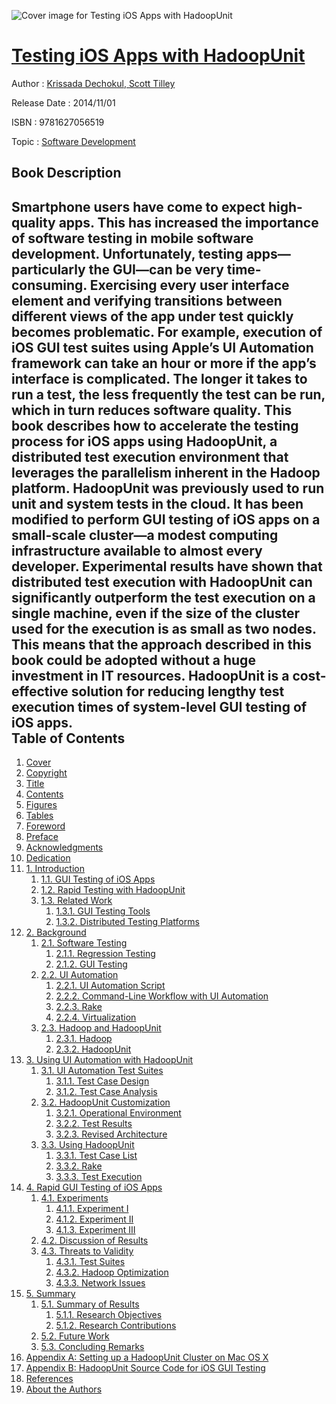 ![Cover image for Testing iOS Apps with HadoopUnit](https://imgdetail.ebookreading.net/cover/cover/software_development/EB9781627056519.jpg)

[Testing iOS Apps with HadoopUnit](https://ebookreading.net/view/book/Testing+iOS+Apps+with+HadoopUnit-EB9781627056519_1.html "Testing iOS Apps with HadoopUnit")
====================================================================================================================

Author : [Krissada Dechokul](https://ebookreading.net/search/author/Krissada+Dechokul),[ Scott Tilley](https://ebookreading.net/search/author/+Scott+Tilley)

Release Date : 2014/11/01

ISBN : 9781627056519

Topic : [Software Development](https://ebookreading.net/search/category/software-development)

Book Description
-----------------

Smartphone users have come to expect high-quality apps. This has increased the importance of software testing in mobile software development. Unfortunately, testing apps&#8212;particularly the GUI&#8212;can be very time-consuming. Exercising every user interface element and verifying transitions between different views of the app under test quickly becomes problematic. For example, execution of iOS GUI test suites using Apple&#8217;s UI Automation framework can take an hour or more if the app&#8217;s interface is complicated. The longer it takes to run a test, the less frequently the test can be run, which in turn reduces software quality.  This book describes how to accelerate the testing process for iOS apps using HadoopUnit, a distributed test execution environment that leverages the parallelism inherent in the Hadoop platform. HadoopUnit was previously used to run unit and system tests in the cloud. It has been modified to perform GUI testing of iOS apps on a small-scale cluster&#8212;a modest computing infrastructure available to almost every developer.  Experimental results have shown that distributed test execution with HadoopUnit can significantly outperform the test execution on a single machine, even if the size of the cluster used for the execution is as small as two nodes. This means that the approach described in this book could be adopted without a huge investment in IT resources. HadoopUnit is a cost-effective solution for reducing lengthy test execution times of system-level GUI testing of iOS apps.              
Table of Contents
-----------------

1. [Cover](https://ebookreading.net/view/book/Testing+iOS+Apps+with+HadoopUnit-EB9781627056519_1.html)
1. [Copyright](https://ebookreading.net/view/book/Testing+iOS+Apps+with+HadoopUnit-EB9781627056519_4.html)
1. [Title](https://ebookreading.net/view/book/Testing+iOS+Apps+with+HadoopUnit-EB9781627056519_5.html)
1. [Contents](https://ebookreading.net/view/book/Testing+iOS+Apps+with+HadoopUnit-EB9781627056519_7.html)
1. [Figures](https://ebookreading.net/view/book/Testing+iOS+Apps+with+HadoopUnit-EB9781627056519_8.html)
1. [Tables](https://ebookreading.net/view/book/Testing+iOS+Apps+with+HadoopUnit-EB9781627056519_9.html)
1. [Foreword](https://ebookreading.net/view/book/Testing+iOS+Apps+with+HadoopUnit-EB9781627056519_10.html)
1. [Preface](https://ebookreading.net/view/book/Testing+iOS+Apps+with+HadoopUnit-EB9781627056519_11.html)
1. [Acknowledgments](https://ebookreading.net/view/book/Testing+iOS+Apps+with+HadoopUnit-EB9781627056519_12.html)
1. [Dedication](https://ebookreading.net/view/book/Testing+iOS+Apps+with+HadoopUnit-EB9781627056519_13.html)
1. [1. Introduction](https://ebookreading.net/view/book/Testing+iOS+Apps+with+HadoopUnit-EB9781627056519_14.html)
    1. [1.1. GUI Testing of iOS Apps](https://ebookreading.net/view/book/Testing+iOS+Apps+with+HadoopUnit-EB9781627056519_14.html#sec1.1)
    1. [1.2. Rapid Testing with HadoopUnit](https://ebookreading.net/view/book/Testing+iOS+Apps+with+HadoopUnit-EB9781627056519_14.html#sec1.2)
    1. [1.3. Related Work](https://ebookreading.net/view/book/Testing+iOS+Apps+with+HadoopUnit-EB9781627056519_14.html#sec1.3)
        1. [1.3.1. GUI Testing Tools](https://ebookreading.net/view/book/Testing+iOS+Apps+with+HadoopUnit-EB9781627056519_14.html#sec1.3.1)
        1. [1.3.2. Distributed Testing Platforms](https://ebookreading.net/view/book/Testing+iOS+Apps+with+HadoopUnit-EB9781627056519_14.html#sec1.3.2)
1. [2. Background](https://ebookreading.net/view/book/Testing+iOS+Apps+with+HadoopUnit-EB9781627056519_15.html)
    1. [2.1. Software Testing](https://ebookreading.net/view/book/Testing+iOS+Apps+with+HadoopUnit-EB9781627056519_15.html#sec2.1)
        1. [2.1.1. Regression Testing](https://ebookreading.net/view/book/Testing+iOS+Apps+with+HadoopUnit-EB9781627056519_15.html#sec2.1.1)
        1. [2.1.2. GUI Testing](https://ebookreading.net/view/book/Testing+iOS+Apps+with+HadoopUnit-EB9781627056519_15.html#sec2.1.2)
    1. [2.2. UI Automation](https://ebookreading.net/view/book/Testing+iOS+Apps+with+HadoopUnit-EB9781627056519_15.html#sec2.2)
        1. [2.2.1. UI Automation Script](https://ebookreading.net/view/book/Testing+iOS+Apps+with+HadoopUnit-EB9781627056519_15.html#sec2.2.1)
        1. [2.2.2. Command-Line Workflow with UI Automation](https://ebookreading.net/view/book/Testing+iOS+Apps+with+HadoopUnit-EB9781627056519_15.html#sec2.2.2)
        1. [2.2.3. Rake](https://ebookreading.net/view/book/Testing+iOS+Apps+with+HadoopUnit-EB9781627056519_15.html#sec2.2.3)
        1. [2.2.4. Virtualization](https://ebookreading.net/view/book/Testing+iOS+Apps+with+HadoopUnit-EB9781627056519_15.html#sec2.2.4)
    1. [2.3. Hadoop and HadoopUnit](https://ebookreading.net/view/book/Testing+iOS+Apps+with+HadoopUnit-EB9781627056519_15.html#sec2.3)
        1. [2.3.1. Hadoop](https://ebookreading.net/view/book/Testing+iOS+Apps+with+HadoopUnit-EB9781627056519_15.html#sec2.3.1)
        1. [2.3.2. HadoopUnit](https://ebookreading.net/view/book/Testing+iOS+Apps+with+HadoopUnit-EB9781627056519_15.html#sec2.3.2)
1. [3. Using UI Automation with HadoopUnit](https://ebookreading.net/view/book/Testing+iOS+Apps+with+HadoopUnit-EB9781627056519_16.html)
    1. [3.1. UI Automation Test Suites](https://ebookreading.net/view/book/Testing+iOS+Apps+with+HadoopUnit-EB9781627056519_16.html#sec3.1)
        1. [3.1.1. Test Case Design](https://ebookreading.net/view/book/Testing+iOS+Apps+with+HadoopUnit-EB9781627056519_16.html#sec3.1.1)
        1. [3.1.2. Test Case Analysis](https://ebookreading.net/view/book/Testing+iOS+Apps+with+HadoopUnit-EB9781627056519_16.html#sec3.1.2)
    1. [3.2. HadoopUnit Customization](https://ebookreading.net/view/book/Testing+iOS+Apps+with+HadoopUnit-EB9781627056519_16.html#sec3.2)
        1. [3.2.1. Operational Environment](https://ebookreading.net/view/book/Testing+iOS+Apps+with+HadoopUnit-EB9781627056519_16.html#sec3.2.1)
        1. [3.2.2. Test Results](https://ebookreading.net/view/book/Testing+iOS+Apps+with+HadoopUnit-EB9781627056519_16.html#sec3.2.2)
        1. [3.2.3. Revised Architecture](https://ebookreading.net/view/book/Testing+iOS+Apps+with+HadoopUnit-EB9781627056519_16.html#sec3.2.3)
    1. [3.3. Using HadoopUnit](https://ebookreading.net/view/book/Testing+iOS+Apps+with+HadoopUnit-EB9781627056519_16.html#sec3.3)
        1. [3.3.1. Test Case List](https://ebookreading.net/view/book/Testing+iOS+Apps+with+HadoopUnit-EB9781627056519_16.html#sec3.3.1)
        1. [3.3.2. Rake](https://ebookreading.net/view/book/Testing+iOS+Apps+with+HadoopUnit-EB9781627056519_16.html#sec3.3.2)
        1. [3.3.3. Test Execution](https://ebookreading.net/view/book/Testing+iOS+Apps+with+HadoopUnit-EB9781627056519_16.html#sec3.3.3)
1. [4. Rapid GUI Testing of iOS Apps](https://ebookreading.net/view/book/Testing+iOS+Apps+with+HadoopUnit-EB9781627056519_17.html)
    1. [4.1. Experiments](https://ebookreading.net/view/book/Testing+iOS+Apps+with+HadoopUnit-EB9781627056519_17.html#sec4.1)
        1. [4.1.1. Experiment I](https://ebookreading.net/view/book/Testing+iOS+Apps+with+HadoopUnit-EB9781627056519_17.html#sec4.1.1)
        1. [4.1.2. Experiment II](https://ebookreading.net/view/book/Testing+iOS+Apps+with+HadoopUnit-EB9781627056519_17.html#sec4.1.2)
        1. [4.1.3. Experiment III](https://ebookreading.net/view/book/Testing+iOS+Apps+with+HadoopUnit-EB9781627056519_17.html#sec4.1.3)
    1. [4.2. Discussion of Results](https://ebookreading.net/view/book/Testing+iOS+Apps+with+HadoopUnit-EB9781627056519_17.html#sec4.2)
    1. [4.3. Threats to Validity](https://ebookreading.net/view/book/Testing+iOS+Apps+with+HadoopUnit-EB9781627056519_17.html#sec4.3)
        1. [4.3.1. Test Suites](https://ebookreading.net/view/book/Testing+iOS+Apps+with+HadoopUnit-EB9781627056519_17.html#sec4.3.1)
        1. [4.3.2. Hadoop Optimization](https://ebookreading.net/view/book/Testing+iOS+Apps+with+HadoopUnit-EB9781627056519_17.html#sec4.3.2)
        1. [4.3.3. Network Issues](https://ebookreading.net/view/book/Testing+iOS+Apps+with+HadoopUnit-EB9781627056519_17.html#sec4.3.3)
1. [5. Summary](https://ebookreading.net/view/book/Testing+iOS+Apps+with+HadoopUnit-EB9781627056519_18.html)
    1. [5.1. Summary of Results](https://ebookreading.net/view/book/Testing+iOS+Apps+with+HadoopUnit-EB9781627056519_18.html#sec5.1)
        1. [5.1.1. Research Objectives](https://ebookreading.net/view/book/Testing+iOS+Apps+with+HadoopUnit-EB9781627056519_18.html#sec5.1.1)
        1. [5.1.2. Research Contributions](https://ebookreading.net/view/book/Testing+iOS+Apps+with+HadoopUnit-EB9781627056519_18.html#sec5.1.2)
    1. [5.2. Future Work](https://ebookreading.net/view/book/Testing+iOS+Apps+with+HadoopUnit-EB9781627056519_18.html#sec5.2)
    1. [5.3. Concluding Remarks](https://ebookreading.net/view/book/Testing+iOS+Apps+with+HadoopUnit-EB9781627056519_18.html#sec5.3)
1. [Appendix A: Setting up a HadoopUnit Cluster on Mac OS X](https://ebookreading.net/view/book/Testing+iOS+Apps+with+HadoopUnit-EB9781627056519_19.html)
1. [Appendix B: HadoopUnit Source Code for iOS GUI Testing](https://ebookreading.net/view/book/Testing+iOS+Apps+with+HadoopUnit-EB9781627056519_20.html)
1. [References](https://ebookreading.net/view/book/Testing+iOS+Apps+with+HadoopUnit-EB9781627056519_21.html)
1. [About the Authors](https://ebookreading.net/view/book/Testing+iOS+Apps+with+HadoopUnit-EB9781627056519_22.html)
